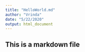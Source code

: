 ```yaml
---
title: "HelloWorld.md"
author: "Vrinda"
date: "5/22/2020"
output: html_document
---
```

## This is a markdown file